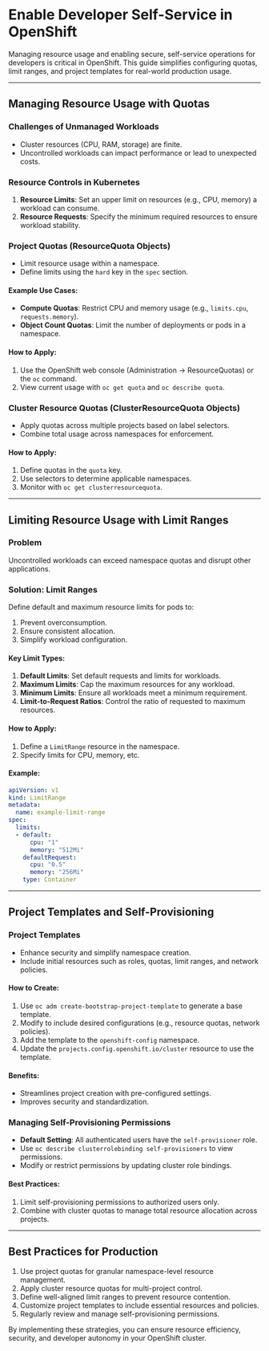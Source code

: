 # Enable Developer Self-Service in OpenShift

Managing resource usage and enabling secure, self-service operations for developers is critical in OpenShift. This guide simplifies configuring quotas, limit ranges, and project templates for real-world production usage.

---

## Managing Resource Usage with Quotas

### Challenges of Unmanaged Workloads
- Cluster resources (CPU, RAM, storage) are finite.
- Uncontrolled workloads can impact performance or lead to unexpected costs.

### Resource Controls in Kubernetes
1. **Resource Limits**: Set an upper limit on resources (e.g., CPU, memory) a workload can consume.
2. **Resource Requests**: Specify the minimum required resources to ensure workload stability.

### Project Quotas (ResourceQuota Objects)
- Limit resource usage within a namespace.
- Define limits using the `hard` key in the `spec` section.

#### Example Use Cases:
- **Compute Quotas**: Restrict CPU and memory usage (e.g., `limits.cpu`, `requests.memory`).
- **Object Count Quotas**: Limit the number of deployments or pods in a namespace.

#### How to Apply:
1. Use the OpenShift web console (Administration -> ResourceQuotas) or the `oc` command.
2. View current usage with `oc get quota` and `oc describe quota`.

### Cluster Resource Quotas (ClusterResourceQuota Objects)
- Apply quotas across multiple projects based on label selectors.
- Combine total usage across namespaces for enforcement.

#### How to Apply:
1. Define quotas in the `quota` key.
2. Use selectors to determine applicable namespaces.
3. Monitor with `oc get clusterresourcequota`.

---

## Limiting Resource Usage with Limit Ranges

### Problem
Uncontrolled workloads can exceed namespace quotas and disrupt other applications.

### Solution: Limit Ranges
Define default and maximum resource limits for pods to:
1. Prevent overconsumption.
2. Ensure consistent allocation.
3. Simplify workload configuration.

#### Key Limit Types:
1. **Default Limits**: Set default requests and limits for workloads.
2. **Maximum Limits**: Cap the maximum resources for any workload.
3. **Minimum Limits**: Ensure all workloads meet a minimum requirement.
4. **Limit-to-Request Ratios**: Control the ratio of requested to maximum resources.

#### How to Apply:
1. Define a `LimitRange` resource in the namespace.
2. Specify limits for CPU, memory, etc.

#### Example:
```yaml
apiVersion: v1
kind: LimitRange
metadata:
  name: example-limit-range
spec:
  limits:
  - default:
      cpu: "1"
      memory: "512Mi"
    defaultRequest:
      cpu: "0.5"
      memory: "256Mi"
    type: Container
```

---

## Project Templates and Self-Provisioning

### Project Templates
- Enhance security and simplify namespace creation.
- Include initial resources such as roles, quotas, limit ranges, and network policies.

#### How to Create:
1. Use `oc adm create-bootstrap-project-template` to generate a base template.
2. Modify to include desired configurations (e.g., resource quotas, network policies).
3. Add the template to the `openshift-config` namespace.
4. Update the `projects.config.openshift.io/cluster` resource to use the template.

#### Benefits:
- Streamlines project creation with pre-configured settings.
- Improves security and standardization.

### Managing Self-Provisioning Permissions
- **Default Setting**: All authenticated users have the `self-provisioner` role.
- Use `oc describe clusterrolebinding self-provisioners` to view permissions.
- Modify or restrict permissions by updating cluster role bindings.

#### Best Practices:
1. Limit self-provisioning permissions to authorized users only.
2. Combine with cluster quotas to manage total resource allocation across projects.

---

## Best Practices for Production
1. Use project quotas for granular namespace-level resource management.
2. Apply cluster resource quotas for multi-project control.
3. Define well-aligned limit ranges to prevent resource contention.
4. Customize project templates to include essential resources and policies.
5. Regularly review and manage self-provisioning permissions.

By implementing these strategies, you can ensure resource efficiency, security, and developer autonomy in your OpenShift cluster.
